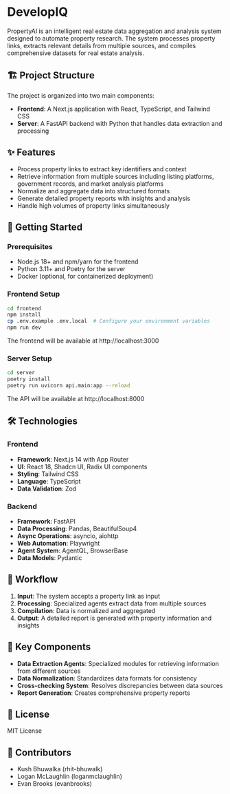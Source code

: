 # DevelopIQ

PropertyAI is an intelligent real estate data aggregation and analysis system designed to automate property research. The system processes property links, extracts relevant details from multiple sources, and compiles comprehensive datasets for real estate analysis.

## 🏗️ Project Structure

The project is organized into two main components:

- **Frontend**: A Next.js application with React, TypeScript, and Tailwind CSS
- **Server**: A FastAPI backend with Python that handles data extraction and processing

## ✨ Features

- Process property links to extract key identifiers and context
- Retrieve information from multiple sources including listing platforms, government records, and market analysis platforms
- Normalize and aggregate data into structured formats
- Generate detailed property reports with insights and analysis
- Handle high volumes of property links simultaneously

## 🚀 Getting Started

### Prerequisites

- Node.js 18+ and npm/yarn for the frontend
- Python 3.11+ and Poetry for the server
- Docker (optional, for containerized deployment)

### Frontend Setup

```bash
cd frontend
npm install
cp .env.example .env.local  # Configure your environment variables
npm run dev
```

The frontend will be available at http://localhost:3000

### Server Setup

```bash
cd server
poetry install
poetry run uvicorn api.main:app --reload
```

The API will be available at http://localhost:8000

## 🛠️ Technologies

### Frontend
- **Framework**: Next.js 14 with App Router
- **UI**: React 18, Shadcn UI, Radix UI components
- **Styling**: Tailwind CSS
- **Language**: TypeScript
- **Data Validation**: Zod

### Backend
- **Framework**: FastAPI
- **Data Processing**: Pandas, BeautifulSoup4
- **Async Operations**: asyncio, aiohttp
- **Web Automation**: Playwright
- **Agent System**: AgentQL, BrowserBase
- **Data Models**: Pydantic

## 🔄 Workflow

1. **Input**: The system accepts a property link as input
2. **Processing**: Specialized agents extract data from multiple sources
3. **Compilation**: Data is normalized and aggregated
4. **Output**: A detailed report is generated with property information and insights

## 🧩 Key Components

- **Data Extraction Agents**: Specialized modules for retrieving information from different sources
- **Data Normalization**: Standardizes data formats for consistency
- **Cross-checking System**: Resolves discrepancies between data sources
- **Report Generation**: Creates comprehensive property reports

## 📝 License

MIT License

## 👥 Contributors

- Kush Bhuwalka (rhit-bhuwalk)
- Logan McLaughlin (loganmclaughlin)
- Evan Brooks (evanbrooks)
